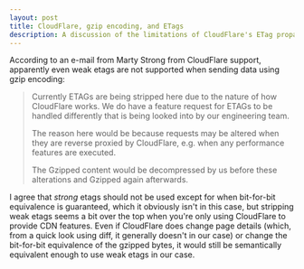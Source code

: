 ```yaml
---
layout: post
title: CloudFlare, gzip encoding, and ETags
description: A discussion of the limitations of CloudFlare's ETag propagation.
---
```


According to an e-mail from Marty Strong from CloudFlare support, apparently
even weak etags are not supported when sending data using gzip encoding:

> Currently ETAGs are being stripped here due to the nature of how CloudFlare
> works. We do have a feature request for ETAGs to be handled differently that
> is being looked into by our engineering team.
>
> The reason here would be because requests may be altered when they are
> reverse proxied by CloudFlare, e.g. when any performance features are
> executed.
>
> The Gzipped content would be decompressed by us before these alterations and
> Gzipped again afterwards.

I agree that *strong* etags should not be used except for when bit-for-bit
equivalence is guaranteed, which it obviously isn't in this case, but stripping
weak etags seems a bit over the top when you're only using CloudFlare to
provide CDN features. Even if CloudFlare does change page details (which, from
a quick look using diff, it generally doesn't in our case) or change the
bit-for-bit equivalence of the gzipped bytes, it would still be semantically
equivalent enough to use weak etags in our case.
